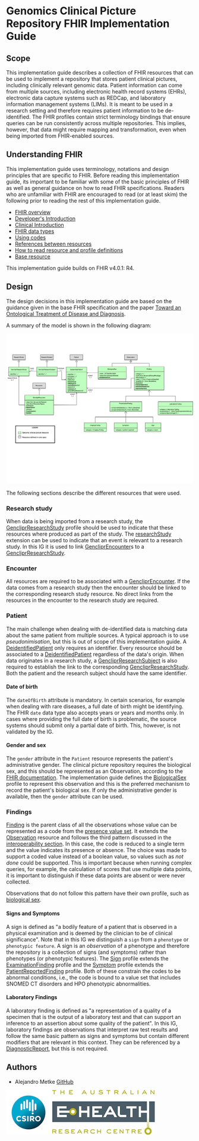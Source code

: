# Genomics Clinical Picture Repository FHIR Implementation Guide

## Scope

This implementation guide describes a collection of FHIR resources that can be used to implement a repository that stores patient clinical pictures, including clinically relevant genomic data. Patient information can come from multiple sources, including electronic health record systems (EHRs), electronic data capture systems such as REDCap, and laboratory information management systems (LIMs). It is meant to be used in a research setting and therefore requires patient information to be de-identified. The FHIR profiles contain strict terminology bindings that ensure queries can be run consistently across multiple repositories. This implies, however, that data might require mapping and transformation, even when being imported from FHIR-enabled sources.

## Understanding FHIR

This implementation guide uses terminology, notations and design principles that are specific to FHIR. Before reading this implementation guide, its important to be familiar with some of the basic principles of FHIR as well as general guidance on how to read FHIR specifications. Readers who are unfamiliar with FHIR are encouraged to read (or at least skim) the following prior to reading the rest of this implementation guide.

   - [FHIR overview](http://hl7.org/fhir/overview.html)
   - [Developer's Introduction](http://hl7.org/fhir/overview-dev.html) 
   - [Clinical Introduction](http://hl7.org/fhir/overview-clinical.html)
   - [FHIR data types](http://hl7.org/fhir/datatypes.html)
   - [Using codes](http://hl7.org/fhir/terminologies.html)
   - [References between resources](http://hl7.org/fhir/references.html)
   - [How to read resource and profile definitions](http://hl7.org/fhir/formats.html)
   - [Base resource](http://hl7.org/fhir/resource.html)
   
This implementation guide builds on FHIR v4.0.1: R4.

## Design

The design decisions in this implementation guide are based on the guidance given in the base FHIR specification and the paper [Toward an Ontological Treatment of Disease and Diagnosis](https://www.ncbi.nlm.nih.gov/pmc/articles/PMC3041577/). 

A summary of the model is shown in the following diagram:

<img src="model.png" alt="FHIR model" style="float:none"/>

The following sections describe the different resources that were used.

### Research study

When data is being imported from a research study, the [GencliprResearchStudy](StructureDefinition-GencliprResearchStudy.html) profile should be used to indicate that these resources where produced as part of the study. The [researchStudy](http://hl7.org/fhir/StructureDefinition/workflow-researchStudy) extension can be used to indicate that an event is relevant to a research study. In this IG it is used to link [GencliprEncounter](StructureDefinition-GencliprEncounter.html)s to a [GencliprResearchStudy](StructureDefinition-GencliprResearchStudy.html).

### Encounter

All resources are required to be associated with a [GencliprEncounter](StructureDefinition-GencliprEncounter.html). If the data comes from a research study then the encounter should be linked to the corresponding research study resource. No direct links from the resources in the encounter to the research study are required.

### Patient

The main challenge when dealing with de-identified data is matching data about the same patient from multiple sources. A typical approach is to use _pseudonimisation_, but this is out of scope of this implementation guide. A [DeidentifiedPatient](StructureDefinition-DeidentifiedPatient.html) only requires an identifier. Every resource should be associated to a [DeidentifiedPatient](StructureDefinition-DeidentifiedPatient.html) regardless of the data's origin. When data originates in a research study, a [GencliprResearchSubject](StructureDefinition-GencliprResearchSubject.html) is also required to establish the link to the corresponding [GencliprResearchStudy](StructureDefinition-GencliprResearchStudy.html). Both the patient and the research subject should have the same identifier.

#### Date of birth

The `dateOfBirth` attribute is mandatory. In certain scenarios, for example when dealing with rare diseases, a full date of birth might be identifying. The FHIR `date` data type also accepts years or years and months only. In cases where providing the full date of birth is problematic, the source systems should submit only a partial date of birth. This, however, is not validated by the IG.

#### Gender and sex

The `gender` attribute in the `Patient` resource represents the patient's administrative gender. The clinical picture repository requires the biological sex, and this should be represented as an Observation, according to the [FHIR documentation](https://www.hl7.org/fhir/patient.html#gender). The implementation guide defines the [BiologicalSex](StructureDefinition-BiologicalSex.html) profile to represent this observation and this is the preferred mechanism to record the patient's biological sex. If only the administrative gender is available, then the `gender` attribute can be used.

### Findings

[Finding](StructureDefinition-Finding.html) is the parent class of all the observations whose value can be represented as a code from the [presence value set](ValueSet-PresenceCodes.html). It extends the [Observation](https://www.hl7.org/fhir/observation.html) resource and follows the third pattern discussed in the [interoperability section](http://hl7.org/fhir/R4/observation.html#code-interop). In this case, the code is reduced to a single term and the value indicates its presence or absence. The choice was made to support a coded value instead of a boolean value, so values such as _not done_ could be supported. This is important because when running complex queries, for example, the calculation of scores that use multiple data points, it is important to distinguish if these data points are absent or were never collected.

Observations that do not follow this pattern have their own profile, such as [biological sex](StructureDefinition-BiologicalSex.html).

#### Signs and Symptoms

A sign is defined as "a bodily feature of a patient that is observed in a physical examination and is deemed by the clinician to be of clinical significance". Note that in this IG we distinguish a `sign` from a `phenotype` or `phenotypic feature`. A sign is an _observation_ of a phenotype and therefore the repository is a collection of signs (and symptoms) rather than phenotypes (or phenotypic features). The [Sign](StructureDefinition-Sign.html) profile extends the [ExaminationFinding](StructureDefinition-ExaminationFinding.html) profile and the [Symptom](StructureDefinition-Symptom.html) profile extends the [PatientReportedFinding](StructureDefinition-PatientReportedFinding.html) profile. Both of these constrain the codes to be abnormal conditions, i.e., the code is bound to a value set that includes SNOMED CT disorders and HPO phenotypic abnormalities.

#### Laboratory Findings
A laboratory finding is defined as "a representation of a quality of a specimen that is the output of a laboratory test and that can support an inference to an assertion about some quality of the patient". In this IG, laboratory findings are observations that interpret raw test results and follow the same basic pattern as signs and symptoms but contain different modifiers that are relevant in this context. They can be referenced by a [DiagnosticReport](https://www.hl7.org/fhir/diagnosticreport.html), but this is not required.

## Authors

- Alejandro Metke [GitHub](https://github.com/ametke)

![alt text](csiro_logo.jpg "CSIRO logo")
![alt text](aehrc_logo.jpg "AEHRC logo")
